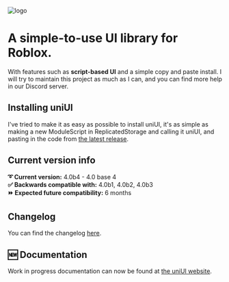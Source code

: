 ![logo](https://github.com/user-attachments/assets/4889b3b7-8c18-4861-87a5-1ea289a8d98d)

# A simple-to-use UI library for Roblox.
With features such as **script-based UI** and a simple copy and paste install.
I will try to maintain this project as much as I can, and you can find more help in our Discord server.

## Installing uniUI
I've tried to make it as easy as possible to install uniUI, it's as simple as making a new ModuleScript in ReplicatedStorage and calling it uniUI, and pasting in the code from [the latest release](latest.lua).

## Current version info
**➰ Current version:** 4.0b4 - 4.0 base 4  
**✅ Backwards compatible with:** 4.0b1, 4.0b2, 4.0b3  
**⏩ Expected future compatibility:** 6 months  

## Changelog
You can find the changelog [here](CHANGELOG.md).

## 🆕 Documentation
Work in progress documentation can now be found at [the uniUI website](https://jgamestaken.github.io/uniUI).
